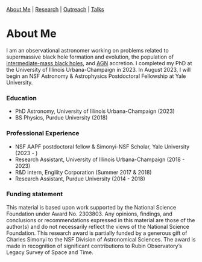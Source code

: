 [About Me](/about.md) | [Research](/research.md) | [Outreach](/research.md) | [Talks](/talks.md)

# About Me

I am an observational astronomer working on problems related to supermassive black hole formation and evolution, the population of [intermediate-mass black holes](https://en.wikipedia.org/wiki/Intermediate-mass_black_hole), and [AGN](https://en.wikipedia.org/wiki/Active_galactic_nucleus) accretion. I completed my PhD at the University of Illinois Urbana-Champaign in 2023. In August 2023, I will begin an NSF Astronomy & Astrophysics Postdoctoral Fellowship at Yale University. 

### Education
- PhD Astronomy, University of Illinois Urbana-Champaign (2023)
- BS Physics, Purdue University (2018)

### Professional Experience
- NSF AAPF postdoctoral fellow & Simonyi-NSF Scholar, Yale University (2023 - )
- Research Assistant, University of Illinois Urbana-Champaign (2018 - 2023)
- R&D intern, Engility Corporation (Summer 2017 & 2018)
- Research Assistant, Purdue University (2014 - 2018)

### Funding statement
This material is based upon work supported by the National Science Foundation under Award No. 2303803. Any opinions, findings, and conclusions or recommendations expressed in this material are those of the author(s) and do not necessarily reflect the views of the National Science Foundation. This research award is partially funded by a generous gift of Charles Simonyi to the NSF Division of Astronomical Sciences.  The award is made in recognition of significant contributions to Rubin Observatory’s Legacy Survey of Space and Time.
